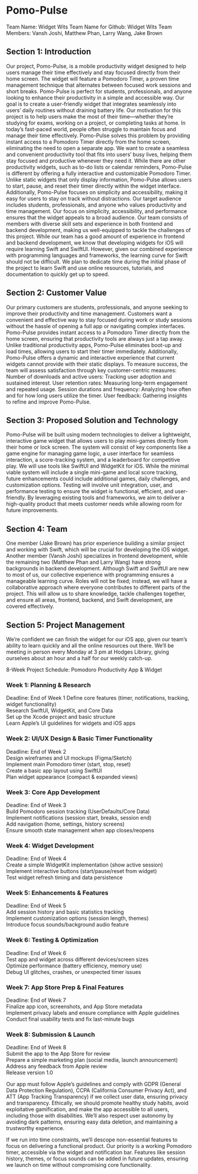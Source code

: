 # Pomo-Pulse

Team Name: Widget Wits
Team Name for Github: Widget Wits
Team Members: Vansh Joshi, Matthew Phan, Larry Wang, Jake Brown

## Section 1: Introduction
Our project, Pomo-Pulse, is a mobile productivity widget designed to help users manage their time effectively and stay focused directly from their home screen. The widget will feature a Pomodoro Timer, a proven time management technique that alternates between focused work sessions and short breaks. Pomo-Pulse is perfect for students, professionals, and anyone looking to enhance their productivity in a simple and accessible way. Our goal is to create a user-friendly widget that integrates seamlessly into users’ daily routines without draining battery life.
Our motivation for this project is to help users make the most of their time—whether they’re studying for exams, working on a project, or completing tasks at home. In today’s fast-paced world, people often struggle to maintain focus and manage their time effectively. Pomo-Pulse solves this problem by providing instant access to a Pomodoro Timer directly from the home screen, eliminating the need to open a separate app. We want to create a seamless and convenient productivity tool that fits into users’ busy lives, helping them stay focused and productive whenever they need it.
While there are other productivity widgets, such as to-do lists or calendar reminders, Pomo-Pulse is different by offering a fully interactive and customizable Pomodoro Timer. Unlike static widgets that only display information, Pomo-Pulse allows users to start, pause, and reset their timer directly within the widget interface. Additionally, Pomo-Pulse focuses on simplicity and accessibility, making it easy for users to stay on track without distractions. Our target audience includes students, professionals, and anyone who values productivity and time management. Our focus on simplicity, accessibility, and performance ensures that the widget appeals to a broad audience.
Our team consists of members with diverse skill sets and experience in both frontend and backend development, making us well-equipped to tackle the challenges of this project. While our team has a good amount of experience in frontend and backend development, we know that developing widgets for iOS will require learning Swift and SwiftUI. However, given our combined experience with programming languages and frameworks, the learning curve for Swift should not be difficult. We plan to dedicate time during the initial phase of the project to learn Swift and use online resources, tutorials, and documentation to quickly get up to speed.

## Section 2: Customer Value
Our primary customers are students, professionals, and anyone seeking to improve their productivity and time management. Customers want a convenient and effective way to stay focused during work or study sessions without the hassle of opening a full app or navigating complex interfaces. Pomo-Pulse provides instant access to a Pomodoro Timer directly from the home screen, ensuring that productivity tools are always just a tap away. Unlike traditional productivity apps, Pomo-Pulse eliminates boot-up and load times, allowing users to start their timer immediately. Additionally, Pomo-Pulse offers a dynamic and interactive experience that current widgets cannot provide with their static displays.
To measure success, the team will assess satisfaction through key customer-centric measures:
Number of downloads and active users: Tracking user adoption and sustained interest.
User retention rates: Measuring long-term engagement and repeated usage.
Session durations and frequency: Analyzing how often and for how long users utilize the timer.
User feedback: Gathering insights to refine and improve Pomo-Pulse.

## Section 3: Proposed Solution and Technology

Pomo-Pulse will be built using modern technologies to deliver a lightweight, interactive game widget that allows users to play mini-games directly from their home or lock screen. The system will consist of key components like a game engine for managing game logic, a user interface for seamless interaction, a score-tracking system, and a leaderboard for competitive play. We will use tools like SwiftUI and WidgetKit for iOS. While the minimal viable system will include a single mini-game and local score tracking, future enhancements could include additional games, daily challenges, and customization options. Testing will involve unit integration, user, and performance testing to ensure the widget is functional, efficient, and user-friendly. By leveraging existing tools and frameworks, we aim to deliver a high-quality product that meets customer needs while allowing room for future improvements.

## Section 4: Team

One member (Jake Brown) has prior experience building a similar project and working with Swift, which will be crucial for developing the iOS widget. Another member (Vansh Joshi) specializes in frontend development, while the remaining two (Matthew Phan and Larry Wang) have strong backgrounds in backend development. Although Swift and SwiftUI are new to most of us, our collective experience with programming ensures a manageable learning curve. Roles will not be fixed; instead, we will have a collaborative approach where everyone contributes to different parts of the project. This will allow us to share knowledge, tackle challenges together, and ensure all areas, frontend, backend, and Swift development, are covered effectively. 

## Section 5: Project Management

We’re confident we can finish the widget for our iOS app, given our team’s ability to learn quickly and all the online resources out there. We’ll be meeting in person every Monday at 3 pm at Hodges Library, giving ourselves about an hour and a half for our weekly catch-up.

8-Week Project Schedule: Pomodoro Productivity App & Widget

### Week 1: Planning & Research  
Deadline: End of Week 1
Define core features (timer, notifications, tracking, widget functionality)  
 Research SwiftUI, WidgetKit, and Core Data  
 Set up the Xcode project and basic structure  
 Learn Apple’s UI guidelines for widgets and iOS apps  

### Week 2: UI/UX Design & Basic Timer Functionality  
Deadline: End of Week 2  
Design wireframes and UI mockups (Figma/Sketch)  
Implement main Pomodoro timer (start, stop, reset)  
Create a basic app layout using SwiftUI  
Plan widget appearance (compact & expanded views)  

### Week 3: Core App Development 
Deadline: End of Week 3  
Build Pomodoro session tracking (UserDefaults/Core Data)  
Implement notifications (session start, breaks, session end)  
Add navigation (home, settings, history screens)  
Ensure smooth state management when app closes/reopens  

### Week 4: Widget Development  
Deadline: End of Week 4  
Create a simple WidgetKit implementation (show active session)  
Implement interactive buttons (start/pause/reset from widget)  
Test widget refresh timing and data persistence  

### Week 5: Enhancements & Features  
Deadline: End of Week 5  
Add session history and basic statistics tracking  
Implement customization options (session length, themes)  
Introduce focus sounds/background audio feature  

### Week 6: Testing & Optimization  
Deadline: End of Week 6  
Test app and widget across different devices/screen sizes  
Optimize performance (battery efficiency, memory use)  
Debug UI glitches, crashes, or unexpected timer issues  

### Week 7: App Store Prep & Final Features  
Deadline: End of Week 7  
Finalize app icon, screenshots, and App Store metadata  
Implement privacy labels and ensure compliance with Apple guidelines  
Conduct final usability tests and fix last-minute bugs  

### Week 8: Submission & Launch  
Deadline: End of Week 8  
Submit the app to the App Store for review  
Prepare a simple marketing plan (social media, launch announcement)  
Address any feedback from Apple review  
Release version 1.0

Our app must follow Apple’s guidelines and comply with GDPR (General Data Protection Regulation), CCPA (California Consumer Privacy Act), and ATT (App Tracking Transparency) if we collect user data, ensuring privacy and transparency. Ethically, we should promote healthy study habits, avoid exploitative gamification, and make the app accessible to all users, including those with disabilities. We’ll also respect user autonomy by avoiding dark patterns, ensuring easy data deletion, and maintaining a trustworthy experience.

If we run into time constraints, we’ll descope non-essential features to focus on delivering a functional product. Our priority is a working Pomodoro timer, accessible via the widget and notification bar. Features like session history, themes, or focus sounds can be added in future updates, ensuring we launch on time without compromising core functionality.
